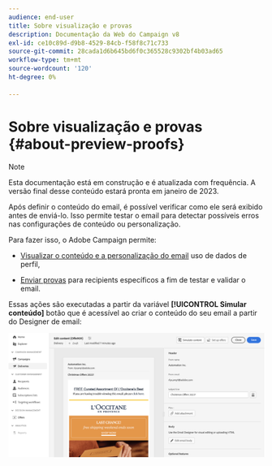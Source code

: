 ```yaml
---
audience: end-user
title: Sobre visualização e provas
description: Documentação da Web do Campaign v8
exl-id: ce10c89d-d9b8-4529-84cb-f58f8c71c733
source-git-commit: 28cada1d6b645bd6f0c365528c9302bf4b03ad65
workflow-type: tm+mt
source-wordcount: '120'
ht-degree: 0%

---
```


# Sobre visualização e provas {#about-preview-proofs}

>[!NOTE]
>
>Esta documentação está em construção e é atualizada com frequência. A versão final desse conteúdo estará pronta em janeiro de 2023.

Após definir o conteúdo do email, é possível verificar como ele será exibido antes de enviá-lo. Isso permite testar o email para detectar possíveis erros nas configurações de conteúdo ou personalização.

Para fazer isso, o Adobe Campaign permite:

* [Visualizar o conteúdo e a personalização do email](#preview) uso de dados de perfil,

<!--* [Check the email rendering](#rendering) in popular desktop, mobile and web-based clients,-->
* [Enviar provas](#send-proofs) para recipients específicos a fim de testar e validar o email.

Essas ações são executadas a partir da variável **[!UICONTROL Simular conteúdo]** botão que é acessível ao criar o conteúdo do seu email a partir do Designer de email:

![](assets/simulate.png)
